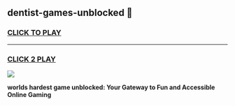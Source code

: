 
## dentist-games-unblocked 👋
<h3>
<a href="https://premium.freeplayer.one?title=dentist-games-unblocked&ref=14F">CLICK TO PLAY</a></h3>
<hr>

<h3>
<a href="https://premium.freeplayer.one?title=dentist-games-unblocked&ref=14F">CLICK 2 PLAY</a>
  
</h3>

<a href="https://premium.freeplayer.one?title=dentist-games-unblocked&ref=12F/"><img src="https://clearcache.store/games.png"></a>


**worlds hardest game unblocked: Your Gateway to Fun and Accessible Online Gaming**
